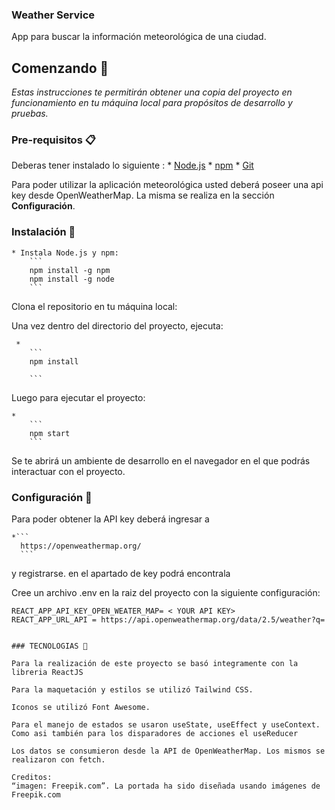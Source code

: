 ### Weather Service

App para buscar la información meteorológica de una ciudad.

## Comenzando 🚀

_Estas instrucciones te permitirán obtener una copia del proyecto en funcionamiento en tu máquina local para propósitos de desarrollo y pruebas._


### Pre-requisitos 📋
Deberas tener instalado lo siguiente :
    * [Node.js](https://nodejs.org/)
    * [npm](https://www.npmjs.com/)
    * [Git](https://git-scm.com/)

  Para poder utilizar la aplicación meteorológica usted deberá poseer una api key desde OpenWeatherMap.
  La misma se realiza en la sección **Configuración**. 
    
### Instalación 🔧

    * Instala Node.js y npm:
        ```
        npm install -g npm
        npm install -g node
        ```
  Clona el repositorio en tu máquina local:

  Una vez dentro del directorio del proyecto, ejecuta:

     *
        ```
        npm install
        
        ```

  Luego para ejecutar el proyecto:

    *
        ```
        npm start
        ```
  Se te abrirá un ambiente de desarrollo en el navegador en el que podrás interactuar con el proyecto.
  
### Configuración 🔧

Para poder obtener la API key deberá ingresar a
 
    *```
      https://openweathermap.org/
      ```
  y registrarse.
en el apartado de key podrá encontrala

Cree un archivo .env en la raiz del proyecto con la siguiente configuración:
```
REACT_APP_API_KEY_OPEN_WEATER_MAP= < YOUR API KEY>
REACT_APP_URL_API = https://api.openweathermap.org/data/2.5/weather?q=
  

### TECNOLOGIAS 🔧

Para la realización de este proyecto se basó integramente con la libreria ReactJS

Para la maquetación y estilos se utilizó Tailwind CSS.

Iconos se utilizó Font Awesome.

Para el manejo de estados se usaron useState, useEffect y useContext. Como asi también para los disparadores de acciones el useReducer

Los datos se consumieron desde la API de OpenWeatherMap. Los mismos se realizaron con fetch.

Creditos:
“imagen: Freepik.com”. La portada ha sido diseñada usando imágenes de Freepik.com
